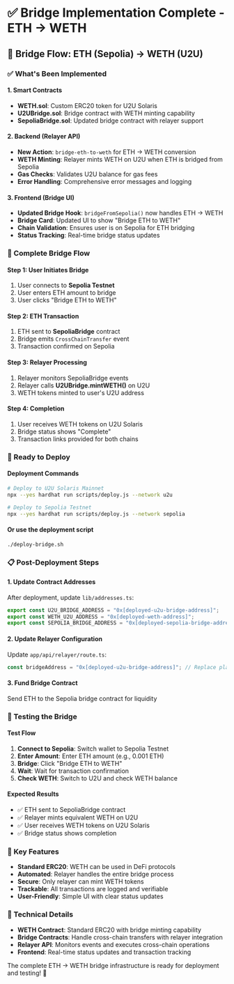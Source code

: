 # ✅ Bridge Implementation Complete - ETH → WETH

## 🎯 **Bridge Flow: ETH (Sepolia) → WETH (U2U)**

### **✅ What's Been Implemented**

#### **1. Smart Contracts**
- **WETH.sol**: Custom ERC20 token for U2U Solaris
- **U2UBridge.sol**: Bridge contract with WETH minting capability
- **SepoliaBridge.sol**: Updated bridge contract with relayer support

#### **2. Backend (Relayer API)**
- **New Action**: `bridge-eth-to-weth` for ETH → WETH conversion
- **WETH Minting**: Relayer mints WETH on U2U when ETH is bridged from Sepolia
- **Gas Checks**: Validates U2U balance for gas fees
- **Error Handling**: Comprehensive error messages and logging

#### **3. Frontend (Bridge UI)**
- **Updated Bridge Hook**: `bridgeFromSepolia()` now handles ETH → WETH
- **Bridge Card**: Updated UI to show "Bridge ETH to WETH"
- **Chain Validation**: Ensures user is on Sepolia for ETH bridging
- **Status Tracking**: Real-time bridge status updates

### **🔄 Complete Bridge Flow**

#### **Step 1: User Initiates Bridge**
1. User connects to **Sepolia Testnet**
2. User enters ETH amount to bridge
3. User clicks "Bridge ETH to WETH"

#### **Step 2: ETH Transaction**
1. ETH sent to **SepoliaBridge** contract
2. Bridge emits `CrossChainTransfer` event
3. Transaction confirmed on Sepolia

#### **Step 3: Relayer Processing**
1. Relayer monitors SepoliaBridge events
2. Relayer calls **U2UBridge.mintWETH()** on U2U
3. WETH tokens minted to user's U2U address

#### **Step 4: Completion**
1. User receives WETH tokens on U2U Solaris
2. Bridge status shows "Complete"
3. Transaction links provided for both chains

### **🚀 Ready to Deploy**

#### **Deployment Commands**
```bash
# Deploy to U2U Solaris Mainnet
npx --yes hardhat run scripts/deploy.js --network u2u

# Deploy to Sepolia Testnet
npx --yes hardhat run scripts/deploy.js --network sepolia
```

#### **Or use the deployment script**
```bash
./deploy-bridge.sh
```

### **📋 Post-Deployment Steps**

#### **1. Update Contract Addresses**
After deployment, update `lib/addresses.ts`:
```typescript
export const U2U_BRIDGE_ADDRESS = "0x[deployed-u2u-bridge-address]";
export const WETH_U2U_ADDRESS = "0x[deployed-weth-address]";
export const SEPOLIA_BRIDGE_ADDRESS = "0x[deployed-sepolia-bridge-address]";
```

#### **2. Update Relayer Configuration**
Update `app/api/relayer/route.ts`:
```typescript
const bridgeAddress = "0x[deployed-u2u-bridge-address]"; // Replace placeholder
```

#### **3. Fund Bridge Contract**
Send ETH to the Sepolia bridge contract for liquidity

### **🧪 Testing the Bridge**

#### **Test Flow**
1. **Connect to Sepolia**: Switch wallet to Sepolia Testnet
2. **Enter Amount**: Enter ETH amount (e.g., 0.001 ETH)
3. **Bridge**: Click "Bridge ETH to WETH"
4. **Wait**: Wait for transaction confirmation
5. **Check WETH**: Switch to U2U and check WETH balance

#### **Expected Results**
- ✅ ETH sent to SepoliaBridge contract
- ✅ Relayer mints equivalent WETH on U2U
- ✅ User receives WETH tokens on U2U Solaris
- ✅ Bridge status shows completion

### **🎉 Key Features**

- **Standard ERC20**: WETH can be used in DeFi protocols
- **Automated**: Relayer handles the entire bridge process
- **Secure**: Only relayer can mint WETH tokens
- **Trackable**: All transactions are logged and verifiable
- **User-Friendly**: Simple UI with clear status updates

### **🔧 Technical Details**

- **WETH Contract**: Standard ERC20 with bridge minting capability
- **Bridge Contracts**: Handle cross-chain transfers with relayer integration
- **Relayer API**: Monitors events and executes cross-chain operations
- **Frontend**: Real-time status updates and transaction tracking

The complete ETH → WETH bridge infrastructure is ready for deployment and testing! 🚀
